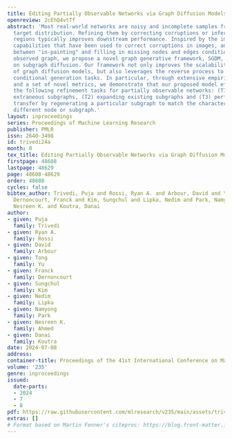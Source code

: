 ```yaml
---
title: Editing Partially Observable Networks via Graph Diffusion Models
openreview: 2cEhQ4vtTf
abstract: 'Most real-world networks are noisy and incomplete samples from an unknown
  target distribution. Refining them by correcting corruptions or inferring unobserved
  regions typically improves downstream performance. Inspired by the impressive generative
  capabilities that have been used to correct corruptions in images, and the similarities
  between "in-painting" and filling in missing nodes and edges conditioned on the
  observed graph, we propose a novel graph generative framework, SGDM, which is based
  on subgraph diffusion. Our framework not only improves the scalability and fidelity
  of graph diffusion models, but also leverages the reverse process to perform novel,
  conditional generation tasks. In particular, through extensive empirical analysis
  and a set of novel metrics, we demonstrate that our proposed model effectively supports
  the following refinement tasks for partially observable networks: (T1) denoising
  extraneous subgraphs, (T2) expanding existing subgraphs and (T3) performing “style"
  transfer by regenerating a particular subgraph to match the characteristics of a
  different node or subgraph.'
layout: inproceedings
series: Proceedings of Machine Learning Research
publisher: PMLR
issn: 2640-3498
id: trivedi24a
month: 0
tex_title: Editing Partially Observable Networks via Graph Diffusion Models
firstpage: 48608
lastpage: 48629
page: 48608-48629
order: 48608
cycles: false
bibtex_author: Trivedi, Puja and Rossi, Ryan A. and Arbour, David and Yu, Tong and
  Dernoncourt, Franck and Kim, Sungchul and Lipka, Nedim and Park, Namyong and Ahmed,
  Nesreen K. and Koutra, Danai
author:
- given: Puja
  family: Trivedi
- given: Ryan A.
  family: Rossi
- given: David
  family: Arbour
- given: Tong
  family: Yu
- given: Franck
  family: Dernoncourt
- given: Sungchul
  family: Kim
- given: Nedim
  family: Lipka
- given: Namyong
  family: Park
- given: Nesreen K.
  family: Ahmed
- given: Danai
  family: Koutra
date: 2024-07-08
address:
container-title: Proceedings of the 41st International Conference on Machine Learning
volume: '235'
genre: inproceedings
issued:
  date-parts:
  - 2024
  - 7
  - 8
pdf: https://raw.githubusercontent.com/mlresearch/v235/main/assets/trivedi24a/trivedi24a.pdf
extras: []
# Format based on Martin Fenner's citeproc: https://blog.front-matter.io/posts/citeproc-yaml-for-bibliographies/
---
```

